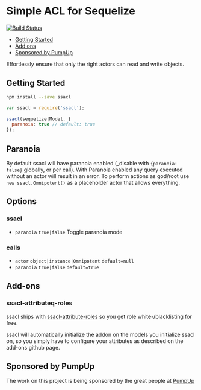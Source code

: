 # Simple ACL for Sequelize

[![Build Status](https://travis-ci.org/mickhansen/ssacl.svg?branch=master)](https://travis-ci.org/mickhansen/ssacl)

- [Getting Started](#getting-started)
- [Add ons](#add-ons)
- [Sponsored by PumpUp](#pumpup)

Effortlessly ensure that only the right actors can read and write objects.

## Getting Started

```sh
npm install --save ssacl
```

```js
var ssacl = require('ssacl');

ssacl(sequelize|Model, {
  paranoia: true // default: true
});
```

## Paranoia

By default ssacl will have paranoia enabled (_disable with `{paranoia: false}` globally, or per call).
With Paranoia enabled any query executed without an actor will result in an error.
To perform actions as god/root use `new ssacl.Omnipotent()` as a placeholder actor that allows everything.

## Options

### ssacl
- `paranoia` `true|false` Toggle paranoia mode

### calls

- `actor` `object|instance|Omnipotent` `default=null`
- `paranoia` `true|false` `default=true`

## Add-ons

### ssacl-attributeq-roles

ssacl ships with [ssacl-attribute-roles](https://github.com/mickhansen/ssacl-attribute-roles) so you get role white-/blacklisting for free.

ssacl will automatically initialize the addon on the models you initialize ssacl on, so you simply have to configure your attributes as described on the add-ons github page.

## Sponsored by PumpUp

The work on this project is being sponsored by the great people at [PumpUp](http://pumpup.co/)
